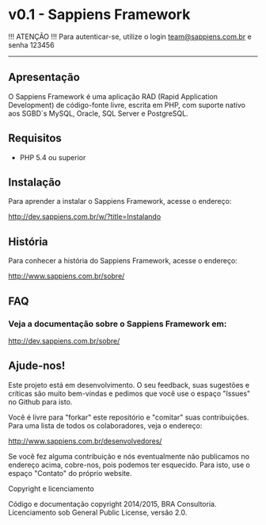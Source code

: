 # v0.1 - Sappiens Framework

!!! ATENÇÃO !!!
Para autenticar-se, utilize o login team@sappiens.com.br e senha 123456

---

## Apresentação

O Sappiens Framework é uma aplicação RAD (Rapid Application Development) de código-fonte livre, escrita em PHP, com suporte nativo aos SGBD´s MySQL, Oracle, SQL Server e PostgreSQL.

## Requisitos
* PHP 5.4 ou superior

## Instalação

Para aprender a instalar o Sappiens Framework, acesse o endereço:

http://dev.sappiens.com.br/w/?title=Instalando

## História

Para conhecer a história do Sappiens Framework, acesse o endereço:

http://www.sappiens.com.br/sobre/

## FAQ

### Veja a documentação sobre o Sappiens Framework em:

http://dev.sappiens.com.br/sobre/

## Ajude-nos!

Este projeto está em desenvolvimento. O seu feedback, suas sugestões e críticas são muito bem-vindas e pedimos que você use o espaço "Issues" no Github para isto.

Você é livre para "forkar" este repositório e "comitar" suas contribuições. Para uma lista de todos os colaboradores, veja o endereço:

http://www.sappiens.com.br/desenvolvedores/

Se você fez alguma contribuição e nós eventualmente não publicamos no endereço acima, cobre-nos, pois podemos ter esquecido. Para isto, use o espaço "Contato" do próprio website.

Copyright e licenciamento

Código e documentação copyright 2014/2015, BRA Consultoria. Licenciamento sob General Public License, versão 2.0.
